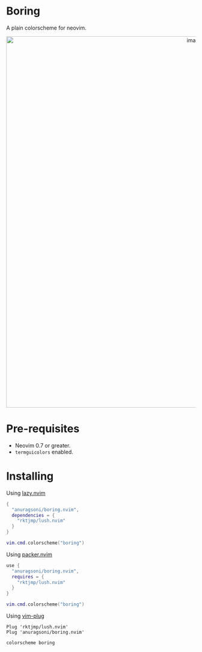 # Boring

A plain colorscheme for neovim.

<p align="center">
  <img width="985" alt="image" src="https://user-images.githubusercontent.com/5814535/225502226-61082dec-6375-4fe6-a74e-2ae6260ea128.png">
</p>

# Pre-requisites

- Neovim 0.7 or greater.
- `termguicolors` enabled.

# Installing

Using [lazy.nvim](https://github.com/folke/lazy.nvim)

```lua
{
  "anuragsoni/boring.nvim",
  dependencies = {
    "rktjmp/lush.nvim"
  }
}

vim.cmd.colorscheme("boring")
```

Using [packer.nvim](https://github.com/wbthomason/packer.nvim)

```lua
use {
  "anuragsoni/boring.nvim",
  requires = {
    "rktjmp/lush.nvim"
  }
}

vim.cmd.colorscheme("boring")
```

Using [vim-plug](https://github.com/junegunn/vim-plug)

```vimrc
Plug 'rktjmp/lush.nvim'
Plug 'anuragsoni/boring.nvim'

colorscheme boring
```
